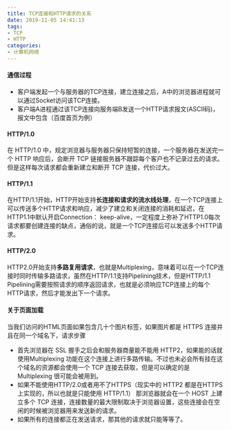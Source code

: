 ```yaml
---
title: TCP连接和HTTP请求的关系
date: 2019-11-05 14:41:13
tags:
- TCP
- HTTP
categories:
- 计算机网络
---
```

#### 通信过程
* 客户端发起一个与服务器的TCP连接，建立连接之后，A中的浏览器进程就可以通过Socket访问该TCP连接。
* 客户端A进程通过该TCP连接向服务端B发送一个HTTP请求报文(ASCII码)，报文中包含（百度首页为例）

#### HTTP/1.0
在 HTTP/1.0 中，规定浏览器与服务器只保持短暂的连接，一个服务器在发送完一个 HTTP 响应后，会断开 TCP 链接服务器不跟踪每个客户也不记录过去的请求。但是这样每次请求都会重新建立和断开 TCP 连接，代价过大。
#### HTTP/1.1
在HTTP/1.1开始，HTTP开始支持**长连接和请求的流水线处理**，在一个TCP连接上可以传送多个HTTP请求和响应，减少了建立和关闭连接的消耗和延迟，在HTTP1.1中默认开启Connection： keep-alive，一定程度上弥补了HTTP1.0每次请求都要创建连接的缺点，通俗的说，就是一个TCP连接后可以发送多个HTTP请求。
#### HTTP/2.0
HTTP2.0开始支持**多路复用请求**，也就是Multiplexing，意味着可以在一个TCP连接时同时传输多路请求，虽然在HTTP/1.1支持Pipelining技术，但是HTTP/1.1 Pipelining需要按照请求的顺序返回请求，也就是必须响应TCP连接上的每个HTTP请求，然后才能发出下一个请求。
#### 关于页面加载
当我们访问的HTML页面如果包含几十个图片标签，如果图片都是 HTTPS 连接并且在同一个域名下，请求步骤
* 首先浏览器在 SSL 握手之后会和服务器商量能不能用 HTTP2，如果能的话就使用Multiplexing 功能在这个连接上进行多路传输。不过也未必会所有挂在这个域名的资源都会使用一个 TCP 连接去获取，但是可以确定的是 Multiplexing 很可能会被用到。
* 如果不能使用HTTP/2.0或者用不了HTTPS（现实中的 HTTP2 都是在HTTPS上实现的，所以也就是只能使用 HTTP/1.1）
那浏览器就会在一个 HOST 上建立多个 TCP 连接，连接数量的最大限制取决于浏览器设置，这些连接会在空闲的时候被浏览器用来发送新的请求。
* 如果所有的连接都正在发送请求，那其他的请求就只能等等了。